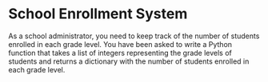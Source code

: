 # School Enrollment System

As a school administrator, you need to keep track of the number of students enrolled in each grade level. You have been asked to write a Python function that takes a list of integers representing the grade levels of students and returns a dictionary with the number of students enrolled in each grade level.
